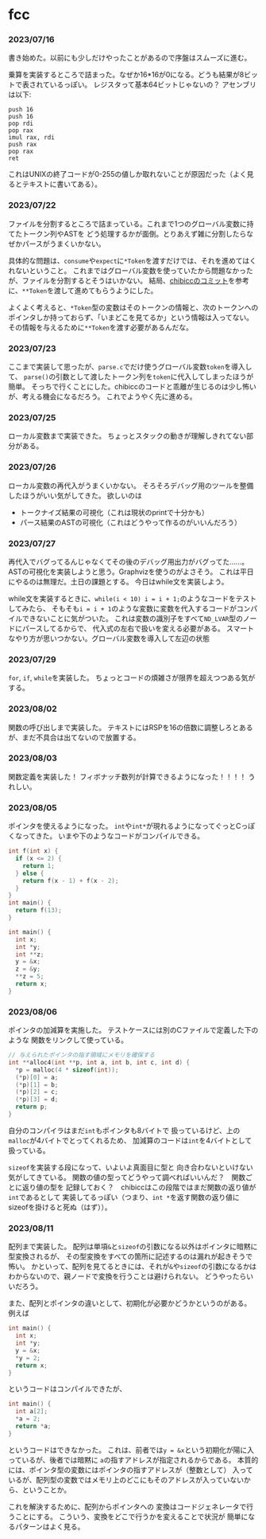 # fcc

### 2023/07/16
書き始めた。以前にも少しだけやったことがあるので序盤はスムーズに進む。

乗算を実装するところで詰まった。なぜか16*16が0になる。どうも結果が8ビットで表されているっぽい。
レジスタって基本64ビットじゃないの？
アセンブリは以下:
```
push 16
push 16
pop rdi
pop rax
imul rax, rdi
push rax
pop rax
ret
```

これはUNIXの終了コードが0-255の値しか取れないことが原因だった（よく見るとテキストに書いてある）。

### 2023/07/22
ファイルを分割するところで詰まっている。これまで1つのグローバル変数に持てたトークン列やASTを
どう処理するかが面倒。とりあえず雑に分割したらなぜかパースがうまくいかない。

具体的な問題は、`consume`や`expect`に`*Token`を渡すだけでは、それを進めてはくれないということ。
これまではグローバル変数を使っていたから問題なかったが、ファイルを分割するとそうはいかない。
結局、[chibiccのコミット](https://github.com/rui314/chibicc/commit/725badfb494544b7c7f1d4c4690b9bc033c6d051#diff-a0cb465674c1b01a07d361f25a0ef2b0214b7dfe9412b7777f89add956da10ec)を参考に、`**Token`を渡して進めてもらうようにした。

よくよく考えると、`*Token`型の変数はそのトークンの情報と、次のトークンへのポインタしか持っておらず、「いまどこを見てるか」という情報は入ってない。その情報を与えるために`**Token`を渡す必要があるんだな。

### 2023/07/23
ここまで実装して思ったが、`parse.c`でだけ使うグローバル変数`token`を導入して、
`parse()`の引数として渡したトークン列を`token`に代入してしまったほうが簡単。
そっちで行くことにした。chibiccのコードと乖離が生じるのは少し怖いが、考える機会になるだろう。
これでようやく先に進める。

### 2023/07/25
ローカル変数まで実装できた。
ちょっとスタックの動きが理解しきれてない部分がある。

### 2023/07/26
ローカル変数の再代入がうまくいかない。
そろそろデバッグ用のツールを整備したほうがいい気がしてきた。
欲しいのは
* トークナイズ結果の可視化（これは現状のprintで十分かも）
* パース結果のASTの可視化（これはどうやって作るのがいいんだろう）

### 2023/07/27
再代入でバグってるんじゃなくてその後のデバッグ用出力がバグってた……。
ASTの可視化を実装しようと思う。Graphvizを使うのがよさそう。
これは平日にやるのは無理だ。土日の課題とする。
今日はwhile文を実装しよう。

while文を実装するときに、`while(i < 10) i = i + 1;`のようなコードをテストしてみたら、
そもそも`i = i + 1`のような変数に変数を代入するコードがコンパイルできないことに気がついた。
これは変数の識別子をすべて`ND_LVAR`型のノードにパースしてるからで、
代入式の左右で扱いを変える必要がある。
スマートなやり方が思いつかない。グローバル変数を導入して左辺の状態


### 2023/07/29
`for`, `if`, `while`を実装した。
ちょっとコードの煩雑さが限界を超えつつある気がする。


### 2023/08/02
関数の呼び出しまで実装した。
テキストにはRSPを16の倍数に調整しろとあるが、まだ不具合は出てないので放置する。

### 2023/08/03
関数定義を実装した！
フィボナッチ数列が計算できるようになった！！！！
うれしい。

### 2023/08/05
ポインタを使えるようになった。
`int`や`int*`が現れるようになってぐっとCっぽくなってきた。
いまや下のようなコードがコンパイルできる。
```c
int f(int x) {
  if (x <= 2) {
    return 1;
  } else {
    return f(x - 1) + f(x - 2);
  }
}
int main() {
  return f(13);
}
```
```c
int main() {
  int x;
  int *y;
  int **z;
  y = &x;
  z = &y;
  **z = 5;
  return x;
}
```

### 2023/08/06
ポインタの加減算を実施した。
テストケースには別のCファイルで定義した下のような
関数をリンクして使っている。
```c
// 与えられたポインタの指す領域にメモリを確保する
int **alloc4(int **p, int a, int b, int c, int d) {
  *p = malloc(4 * sizeof(int));
  (*p)[0] = a;
  (*p)[1] = b;
  (*p)[2] = c;
  (*p)[3] = d;
  return p;
}
```
自分のコンパイラはまだ`int`もポインタも8バイトで
扱っているけど、上の`malloc`が4バイトでとってくれるため、
加減算のコードは`int`を4バイトとして扱っている。

`sizeof`を実装する段になって、いよいよ真面目に型と
向き合わないといけない気がしてきている。
関数の値の型ってどうやって調べればいいんだ？　関数ごとに返り値の型を
記録しておく？　chibiccはこの段階ではまだ関数の返り値が`int`であるとして
実装してるっぽい（つまり、`int *`を返す関数の返り値にsizeofを掛けると死ぬ（はず））。


### 2023/08/11
配列まで実装した。
配列は単項`&`と`sizeof`の引数になる以外はポインタに暗黙に型変換されるが、
その型変換をすべての箇所に記述するのは漏れが起きそうで怖い。
かといって、配列を見てるときには、それが`&`や`sizeof`の引数になるかは
わからないので、親ノードで変換を行うことは避けられない。
どうやったらいいだろう。

また、配列とポインタの違いとして、初期化が必要かどうかというのがある。
例えば
```c
int main() {
  int x;
  int *y;
  y = &x;
  *y = 2;
  return x;
}
```
というコードはコンパイルできたが、
```c
int main() {
  int a[2];
  *a = 2;
  return *a;
}
```
というコードはできなかった。
これは、前者では`y = &x`という初期化が陽に入っているが、後者では暗黙に
`a`の指すアドレスが指定されるからである。
本質的には、ポインタ型の変数にはポインタの指すアドレスが（整数として）
入っているが、配列型の変数ではメモリ上のどこにもそのアドレスが入っていないから、ということか。

これを解決するために、配列からポインタへの
変換はコードジェネレータで行うことにする。
こういう、変換をどこで行うかを変えることで状況が
簡単になるパターンはよく見る。